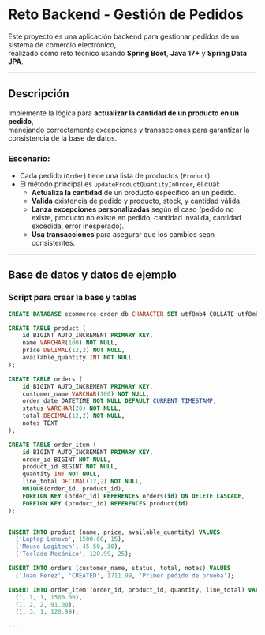 # Reto Backend - Gestión de Pedidos

Este proyecto es una aplicación backend para gestionar pedidos de un sistema de comercio electrónico,  
realizado como reto técnico usando **Spring Boot**, **Java 17+** y **Spring Data JPA**.

---

## **Descripción**

Implemente la lógica para **actualizar la cantidad de un producto en un pedido**,  
manejando correctamente excepciones y transacciones para garantizar la consistencia de la base de datos.

### **Escenario:**

- Cada pedido (`Order`) tiene una lista de productos (`Product`).
- El método principal es `updateProductQuantityInOrder`, el cual:
  - **Actualiza la cantidad** de un producto específico en un pedido.
  - **Valida** existencia de pedido y producto, stock, y cantidad válida.
  - **Lanza excepciones personalizadas** según el caso (pedido no existe, producto no existe en pedido, cantidad inválida, cantidad excedida, error inesperado).
  - **Usa transacciones** para asegurar que los cambios sean consistentes.

---
## **Base de datos y datos de ejemplo**

### **Script para crear la base y tablas**

```sql
CREATE DATABASE ecommerce_order_db CHARACTER SET utf8mb4 COLLATE utf8mb4_unicode_ci;

CREATE TABLE product (
    id BIGINT AUTO_INCREMENT PRIMARY KEY,
    name VARCHAR(100) NOT NULL,
    price DECIMAL(12,2) NOT NULL,
    available_quantity INT NOT NULL
);

CREATE TABLE orders (
    id BIGINT AUTO_INCREMENT PRIMARY KEY,
    customer_name VARCHAR(100) NOT NULL,
    order_date DATETIME NOT NULL DEFAULT CURRENT_TIMESTAMP,
    status VARCHAR(20) NOT NULL,
    total DECIMAL(12,2) NOT NULL,
    notes TEXT
);

CREATE TABLE order_item (
    id BIGINT AUTO_INCREMENT PRIMARY KEY,
    order_id BIGINT NOT NULL,
    product_id BIGINT NOT NULL,
    quantity INT NOT NULL,
    line_total DECIMAL(12,2) NOT NULL,
    UNIQUE(order_id, product_id),
    FOREIGN KEY (order_id) REFERENCES orders(id) ON DELETE CASCADE,
    FOREIGN KEY (product_id) REFERENCES product(id)
);


INSERT INTO product (name, price, available_quantity) VALUES
  ('Laptop Lenovo', 1500.00, 15),
  ('Mouse Logitech', 45.50, 30),
  ('Teclado Mecánico', 120.99, 25);

INSERT INTO orders (customer_name, status, total, notes) VALUES
  ('Juan Pérez', 'CREATED', 1711.99, 'Primer pedido de prueba');

INSERT INTO order_item (order_id, product_id, quantity, line_total) VALUES
  (1, 1, 1, 1500.00),
  (1, 2, 2, 91.00),
  (1, 3, 1, 120.99);

---


